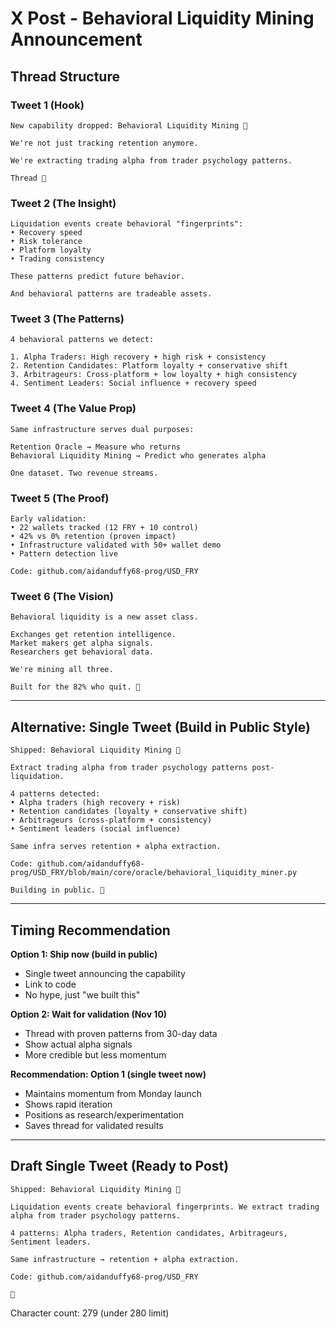 # X Post - Behavioral Liquidity Mining Announcement

## Thread Structure

### Tweet 1 (Hook)
```
New capability dropped: Behavioral Liquidity Mining 🧠

We're not just tracking retention anymore.

We're extracting trading alpha from trader psychology patterns.

Thread 🧵
```

### Tweet 2 (The Insight)
```
Liquidation events create behavioral "fingerprints":
• Recovery speed
• Risk tolerance  
• Platform loyalty
• Trading consistency

These patterns predict future behavior.

And behavioral patterns are tradeable assets.
```

### Tweet 3 (The Patterns)
```
4 behavioral patterns we detect:

1. Alpha Traders: High recovery + high risk + consistency
2. Retention Candidates: Platform loyalty + conservative shift
3. Arbitrageurs: Cross-platform + low loyalty + high consistency  
4. Sentiment Leaders: Social influence + recovery speed
```

### Tweet 4 (The Value Prop)
```
Same infrastructure serves dual purposes:

Retention Oracle → Measure who returns
Behavioral Liquidity Mining → Predict who generates alpha

One dataset. Two revenue streams.
```

### Tweet 5 (The Proof)
```
Early validation:
• 22 wallets tracked (12 FRY + 10 control)
• 42% vs 0% retention (proven impact)
• Infrastructure validated with 50+ wallet demo
• Pattern detection live

Code: github.com/aidanduffy68-prog/USD_FRY
```

### Tweet 6 (The Vision)
```
Behavioral liquidity is a new asset class.

Exchanges get retention intelligence.
Market makers get alpha signals.
Researchers get behavioral data.

We're mining all three.

Built for the 82% who quit. 🍟
```

---

## Alternative: Single Tweet (Build in Public Style)

```
Shipped: Behavioral Liquidity Mining 🧠

Extract trading alpha from trader psychology patterns post-liquidation.

4 patterns detected:
• Alpha traders (high recovery + risk)
• Retention candidates (loyalty + conservative shift)
• Arbitrageurs (cross-platform + consistency)
• Sentiment leaders (social influence)

Same infra serves retention + alpha extraction.

Code: github.com/aidanduffy68-prog/USD_FRY/blob/main/core/oracle/behavioral_liquidity_miner.py

Building in public. 🍟
```

---

## Timing Recommendation

**Option 1: Ship now (build in public)**
- Single tweet announcing the capability
- Link to code
- No hype, just "we built this"

**Option 2: Wait for validation (Nov 10)**
- Thread with proven patterns from 30-day data
- Show actual alpha signals
- More credible but less momentum

**Recommendation: Option 1 (single tweet now)**
- Maintains momentum from Monday launch
- Shows rapid iteration
- Positions as research/experimentation
- Saves thread for validated results

---

## Draft Single Tweet (Ready to Post)

```
Shipped: Behavioral Liquidity Mining 🧠

Liquidation events create behavioral fingerprints. We extract trading alpha from trader psychology patterns.

4 patterns: Alpha traders, Retention candidates, Arbitrageurs, Sentiment leaders.

Same infrastructure → retention + alpha extraction.

Code: github.com/aidanduffy68-prog/USD_FRY

🍟
```

Character count: 279 (under 280 limit)
